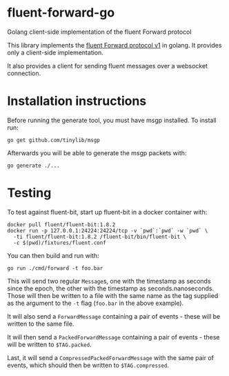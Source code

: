 # fluent-forward-go
Golang client-side implementation of the fluent Forward protocol

This library implements the [fluent Forward protocol v1](https://github.com/fluent/fluentd/wiki/Forward-Protocol-Specification-v1) in golang.  It provides only a client-side implementation.

It also provides a client for sending fluent messages over a websocket connection.

# Installation instructions
Before running the generate tool, you must have msgp installed.  To install run:

```
go get github.com/tinylib/msgp
```

Afterwards you will be able to generate the msgp packets with:
```
go generate ./...
```

# Testing

To test against fluent-bit, start up fluent-bit in a docker container with:

```shell
docker pull fluent/fluent-bit:1.8.2
docker run -p 127.0.0.1:24224:24224/tcp -v `pwd`:`pwd` -w `pwd` \
  -ti fluent/fluent-bit:1.8.2 /fluent-bit/bin/fluent-bit \
  -c $(pwd)/fixtures/fluent.conf
```

You can then build and run with:

```shell
go run ./cmd/forward -t foo.bar
```

This will send two regular `Message`s, one with the timestamp as seconds since
the epoch, the other with the timestamp as seconds.nanoseconds.  Those will
then be written to a file with the same name as the tag supplied as the argument
to the `-t` flag (`foo.bar` in the above example).

It will also send a `ForwardMessage` containing a pair of events - these will be
written to the same file.

It will then send a `PackedForwardMessage` containing a pair of events - these
will be written to `$TAG.packed`.

Last, it will send a `CompressedPackedForwardMessage` with the same pair of events, which should then be written to `$TAG.compressed`.
